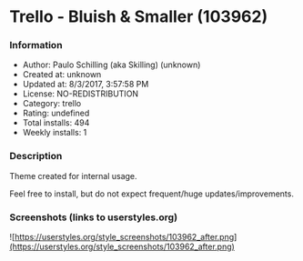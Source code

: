 # Trello - Bluish & Smaller (103962)

### Information
- Author: Paulo Schilling (aka Skilling) (unknown)
- Created at: unknown
- Updated at: 8/3/2017, 3:57:58 PM
- License: NO-REDISTRIBUTION
- Category: trello
- Rating: undefined
- Total installs: 494
- Weekly installs: 1


### Description
Theme created for internal usage.

Feel free to install, but do not expect frequent/huge updates/improvements.


### Screenshots (links to userstyles.org)
![https://userstyles.org/style_screenshots/103962_after.png](https://userstyles.org/style_screenshots/103962_after.png)


